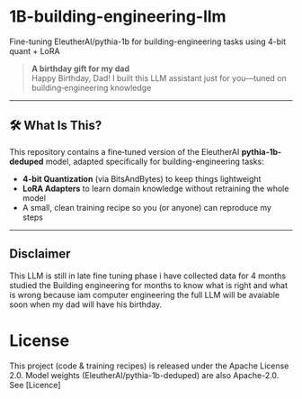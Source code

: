# 1B-building-engineering-llm
Fine-tuning EleutherAI/pythia-1b for building-engineering tasks using 4-bit quant + LoRA

> **A birthday gift for my dad**  
> Happy Birthday, Dad! I built this LLM assistant just for you—tuned on building‐engineering knowledge

---

## 🛠️ What Is This?

This repository contains a fine‐tuned version of the EleutherAI **pythia-1b-deduped** model, adapted specifically for building-engineering tasks:

- **4-bit Quantization** (via BitsAndBytes) to keep things lightweight  
- **LoRA Adapters** to learn domain knowledge without retraining the whole model  
- A small, clean training recipe so you (or anyone) can reproduce my steps

---

## Disclaimer 

This LLM is still in late fine tuning phase i have collected data for 4 months studied the Building engineering for months to know what is right and what is wrong because iam computer engineering the full LLM will be avaiable soon when my dad will have his birthday.


# License

This project (code & training recipes) is released under the Apache License 2.0.
Model weights (EleutherAI/pythia-1b-deduped) are also Apache-2.0. See [Licence]

  

